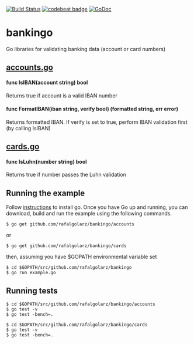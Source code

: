 [![Build Status](https://travis-ci.org/rafalgolarz/bankingo.svg?branch=master)](https://travis-ci.org/rafalgolarz/bankingo)
[![codebeat badge](https://codebeat.co/badges/3cadc60b-3642-46bc-9118-1595e354aa6d)](https://codebeat.co/projects/github-com-rafalgolarz-bankingo)
[![GoDoc](https://godoc.org/github.com/rafalgolarz/bankingo?status.svg)](https://godoc.org/github.com/rafalgolarz/bankingo)

# bankingo
Go libraries for validating banking data (account or card numbers)

## [accounts.go](https://github.com/rafalgolarz/bankingo/blob/master/accounts/accounts.go)

#### func IsIBAN(account string) bool

Returns true if account is a valid IBAN number

#### func FormatIBAN(iban string, verify bool) (formatted string, err error)

Returns formatted IBAN.
If verify is set to true, perform IBAN validation first (by calling IsIBAN)

## [cards.go](https://github.com/rafalgolarz/bankingo/blob/master/cards/cards.go)

#### func IsLuhn(number string) bool

Returns true if number passes the Luhn validation

## Running the example

Follow [instructions](https://golang.org/doc/install) to install go.
Once you have Go up and running, you can download, build and run the example using the following commands.

    $ go get github.com/rafalgolarz/bankingo/accounts

or

    $ go get github.com/rafalgolarz/bankingo/cards

then, assuming you have $GOPATH environmental variable set

    $ cd $GOPATH/src/github.com/rafalgolarz/bankingo
    $ go run example.go
    
## Running tests

    $ cd $GOPATH/src/github.com/rafalgolarz/bankingo/accounts
    $ go test -v
    $ go test -bench=.
    
    $ cd $GOPATH/src/github.com/rafalgolarz/bankingo/cards
    $ go test -v
    $ go test -bench=.
    

